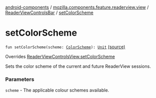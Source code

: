 [android-components](../../index.md) / [mozilla.components.feature.readerview.view](../index.md) / [ReaderViewControlsBar](index.md) / [setColorScheme](./set-color-scheme.md)

# setColorScheme

`fun setColorScheme(scheme: `[`ColorScheme`](../../mozilla.components.feature.readerview/-reader-view-feature/-color-scheme/index.md)`): `[`Unit`](https://kotlinlang.org/api/latest/jvm/stdlib/kotlin/-unit/index.html) [(source)](https://github.com/mozilla-mobile/android-components/blob/master/components/feature/readerview/src/main/java/mozilla/components/feature/readerview/view/ReaderViewControlsBar.kt#L89)

Overrides [ReaderViewControlsView.setColorScheme](../-reader-view-controls-view/set-color-scheme.md)

Sets the color scheme of the current and future ReaderView sessions.

### Parameters

`scheme` - The applicable colour schemes available.